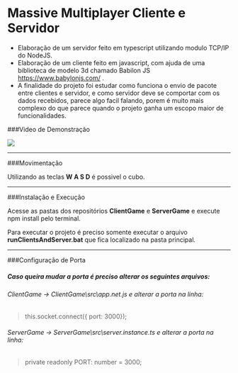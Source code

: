 # Massive Multiplayer Cliente e Servidor

- Elaboração de um servidor feito em typescript utilizando modulo TCP/IP do NodeJS.
- Elaboração de um cliente feito em javascript, com ajuda de uma biblioteca de modelo 3d chamado Babilon JS https://www.babylonjs.com/ .
- A finalidade do projeto foi estudar como funciona o envio de pacote entre clientes e servidor, e como servidor deve se comportar com os dados recebidos, parece algo facil falando, porem é muito mais complexo do que parece quando o projeto ganha um escopo maior de funcionalidades.

###Video de Demonstração

![](https://github.com/luandre93/mmo-client-and-server/blob/main/Demo/demo.gif?raw=true)

---

###Movimentação

Utilizando as teclas **W A S D** é possivel o cubo.

---

###Instalação e Execução

Acesse as pastas dos repositórios **ClientGame** e **ServerGame** e execute npm install pelo terminal.

Para executar o projeto é preciso somente executar o arquivo **runClientsAndServer.bat** que fica localizado na pasta principal.

---

###Configuração de Porta

##### Caso queira mudar a porta é preciso alterar os seguintes arquivos:

###### ClientGame -> ClientGame\src\app.net.js e alterar a porta na linha:

> this.socket.connect({ port: 3000});

###### ServerGame -> ServerGame\src\server.instance.ts e alterar a porta na linha:

> private readonly PORT: number = 3000;
